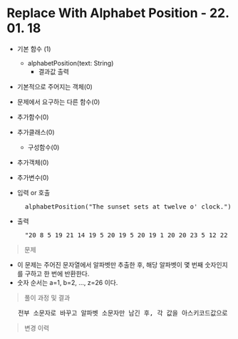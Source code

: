 # Replace With Alphabet Position - 22. 01. 18

- 기본 함수 (1)
  - alphabetPosition(text: String)
    - 결과값 출력
- 기본적으로 주어지는 객체(0)
- 문제에서 요구하는 다른 함수(0)
- 추가함수(0)
- 추가클래스(0)
  - 구성함수(0)
- 추가객체(0)
- 추가변수(0)

- 입력 or 호출
  <pre>
    alphabetPosition("The sunset sets at twelve o' clock.")
  </pre>
 
- 출력
  <pre>
    "20 8 5 19 21 14 19 5 20 19 5 20 19 1 20 20 23 5 12 22 5 15 3 12 15 3 11"
  </pre>

> 문제
  - 이 문제는 주어진 문자열에서 알파벳만 추출한 후, 해당 알파벳이 몇 번째 숫자인지를 구하고 한 번에 반환한다.
  - 숫자 순서는 a=1, b=2, ..., z=26 이다.

> 풀이 과정 및 결과
<pre>
   전부 소문자로 바꾸고 알파벳 소문자만 남긴 후, 각 값을 아스키코드값으로 바꾸고 96을 뺀다.('a'가 97이고 97을 빼면 a=0이 되므로 96을 뺌)
</pre>

>변경 이력
<pre>
</pre>